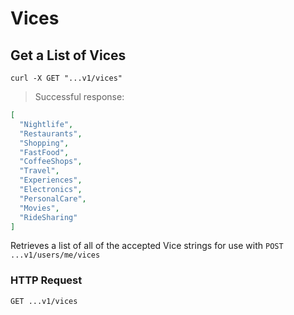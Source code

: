 # Vices

## Get a List of Vices

```shell
curl -X GET "...v1/vices"
```

> Successful response:

```json
[
  "Nightlife",
  "Restaurants",
  "Shopping",
  "FastFood",
  "CoffeeShops",
  "Travel",
  "Experiences",
  "Electronics",
  "PersonalCare",
  "Movies",
  "RideSharing"
]
```

Retrieves a list of all of the accepted Vice strings for use with `POST ...v1/users/me/vices`

### HTTP Request

`GET ...v1/vices`

